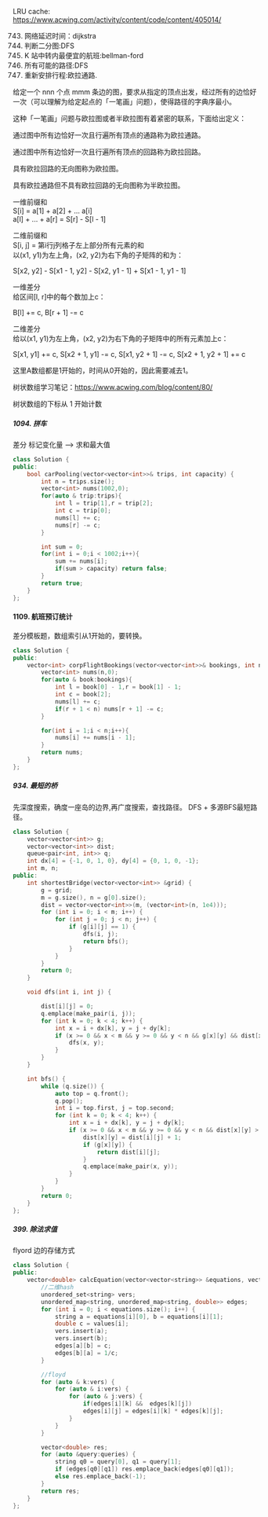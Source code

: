 
LRU cache: https://www.acwing.com/activity/content/code/content/405014/

  743. 网络延迟时间：dijkstra
785. 判断二分图:DFS
787. K 站中转内最便宜的航班:bellman-ford
797. 所有可能的路径:DFS
332. 重新安排行程:欧拉通路.

给定一个 nnn 个点 mmm 条边的图，要求从指定的顶点出发，经过所有的边恰好一次（可以理解为给定起点的「一笔画」问题），使得路径的字典序最小。

这种「一笔画」问题与欧拉图或者半欧拉图有着紧密的联系，下面给出定义：

通过图中所有边恰好一次且行遍所有顶点的通路称为欧拉通路。

通过图中所有边恰好一次且行遍所有顶点的回路称为欧拉回路。

具有欧拉回路的无向图称为欧拉图。

具有欧拉通路但不具有欧拉回路的无向图称为半欧拉图。



一维前缀和   
S[i] = a[1] + a[2] + ... a[i]   
a[l] + ... + a[r] = S[r] - S[l - 1]   

二维前缀和   
S[i, j] = 第i行j列格子左上部分所有元素的和   
以(x1, y1)为左上角，(x2, y2)为右下角的子矩阵的和为：   

S[x2, y2] - S[x1 - 1, y2] - S[x2, y1 - 1] + S[x1 - 1, y1 - 1]   

一维差分   
给区间[l, r]中的每个数加上c：    

B[l] += c, B[r + 1] -= c  

二维差分   
给以(x1, y1)为左上角，(x2, y2)为右下角的子矩阵中的所有元素加上c：   

S[x1, y1] += c, S[x2 + 1, y1] -= c, S[x1, y2 + 1] -= c, S[x2 + 1, y2 + 1] += c   


这里A数组都是1开始的，时间从0开始的，因此需要减去1。

树状数组学习笔记：https://www.acwing.com/blog/content/80/

树状数组的下标从 1 开始计数

##### 1094. 拼车

差分 标记变化量 -->  求和最大值
 
```C++
class Solution {
public:
    bool carPooling(vector<vector<int>>& trips, int capacity) {
        int n = trips.size();
        vector<int> nums(1002,0);
        for(auto & trip:trips){
            int l = trip[1],r = trip[2];
            int c = trip[0];
            nums[l] += c;
            nums[r] -= c;
        }

        int sum = 0;
        for(int i = 0;i < 1002;i++){
            sum += nums[i];
            if(sum > capacity) return false;
        }
        return true;
    }
};
```

#### 1109. 航班预订统计

差分模板题，数组索引从1开始的，要转换。

```C++
class Solution {
public:
    vector<int> corpFlightBookings(vector<vector<int>>& bookings, int n) {
        vector<int> nums(n,0);
        for(auto & book:bookings){
            int l = book[0] - 1,r = book[1] - 1;
            int c = book[2];
            nums[l] += c;
            if(r + 1 < n) nums[r + 1] -= c;
        }

        for(int i = 1;i < n;i++){
            nums[i] += nums[i - 1];
        }
        return nums;
    }
};
```

##### 934. 最短的桥

先深度搜索，确度一座岛的边界,再广度搜索，查找路径。 DFS + 多源BFS最短路径。

```C++
class Solution {
    vector<vector<int>> g;
    vector<vector<int>> dist;
    queue<pair<int, int>> q;
    int dx[4] = {-1, 0, 1, 0}, dy[4] = {0, 1, 0, -1};
    int m, n;
public:
    int shortestBridge(vector<vector<int>> &grid) {
        g = grid;
        m = g.size(), n = g[0].size();
        dist = vector<vector<int>>(m, (vector<int>(n, 1e4)));
        for (int i = 0; i < m; i++) {
            for (int j = 0; j < n; j++) {
                if (g[i][j] == 1) {
                    dfs(i, j);
                    return bfs();
                }
            }
        }
        return 0;
    }

    void dfs(int i, int j) {

        dist[i][j] = 0;
        q.emplace(make_pair(i, j));
        for (int k = 0; k < 4; k++) {
            int x = i + dx[k], y = j + dy[k];
            if (x >= 0 && x < m && y >= 0 && y < n && g[x][y] && dist[x][y]) {
                dfs(x, y);
            }
        }
    }

    int bfs() {
        while (q.size()) {
            auto top = q.front();
            q.pop();
            int i = top.first, j = top.second;
            for (int k = 0; k < 4; k++) {
                int x = i + dx[k], y = j + dy[k];
                if (x >= 0 && x < m && y >= 0 && y < n && dist[x][y] > dist[i][j] + 1) {
                    dist[x][y] = dist[i][j] + 1;
                    if (g[x][y]) {
                        return dist[i][j];
                    }
                    q.emplace(make_pair(x, y));
                }
            }
        }
        return 0;
    }
};

```


##### 399. 除法求值

flyord 边的存储方式

```C++
class Solution {
public:
    vector<double> calcEquation(vector<vector<string>> &equations, vector<double> &values, vector<vector<string>> &queries) {
        //二维hash
        unordered_set<string> vers;
        unordered_map<string, unordered_map<string, double>> edges;
        for (int i = 0; i < equations.size(); i++) {
            string a = equations[i][0], b = equations[i][1];
            double c = values[i];
            vers.insert(a);
            vers.insert(b);
            edges[a][b] = c;
            edges[b][a] = 1/c;
        }

        //floyd
        for (auto & k:vers) {
            for (auto & i:vers) {
                for (auto & j:vers) {
                    if(edges[i][k] &&  edges[k][j])
                    edges[i][j] = edges[i][k] * edges[k][j];
                }
            }
        }

        vector<double> res;
        for (auto &query:queries) {
            string q0 = query[0], q1 = query[1];
            if (edges[q0][q1]) res.emplace_back(edges[q0][q1]);
            else res.emplace_back(-1);
        }
        return res;
    }
};

```

